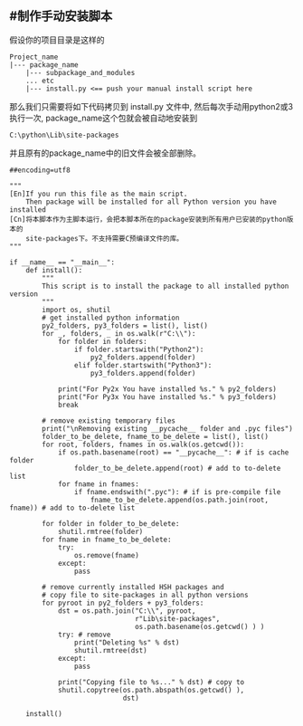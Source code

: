 #制作手动安装脚本
------

假设你的项目目录是这样的

	Project_name
	|--- package_name
		|--- subpackage_and_modules
		... etc
		|--- install.py <== push your manual install script here

那么我们只需要将如下代码拷贝到 install.py 文件中, 然后每次手动用python2或3执行一次, package_name这个包就会被自动地安装到

	C:\python\Lib\site-packages

并且原有的package_name中的旧文件会被全部删除。

	##encoding=utf8
	
	"""
	[En]If you run this file as the main script.
	    Then package will be installed for all Python version you have installed
	[Cn]将本脚本作为主脚本运行，会把本脚本所在的package安装到所有用户已安装的python版本的
	    site-packages下。不支持需要C预编译文件的库。
	"""
	
	if __name__ == "__main__":
	    def install():
	        """
	        This script is to install the package to all installed python version
	        """
	        import os, shutil
	        # get installed python information
	        py2_folders, py3_folders = list(), list()
	        for _, folders, _ in os.walk(r"C:\\"):
	            for folder in folders:
	                if folder.startswith("Python2"):
	                    py2_folders.append(folder)
	                elif folder.startswith("Python3"):
	                    py3_folders.append(folder)
	                    
	            print("For Py2x You have installed %s." % py2_folders)
	            print("For Py3x You have installed %s." % py3_folders)
	            break
	        
	        # remove existing temporary files
	        print("\nRemoving existing __pycache__ folder and .pyc files")
	        folder_to_be_delete, fname_to_be_delete = list(), list()
	        for root, folders, fnames in os.walk(os.getcwd()):
	            if os.path.basename(root) == "__pycache__": # if is cache folder
	                folder_to_be_delete.append(root) # add to to-delete list
	            for fname in fnames:
	                if fname.endswith(".pyc"): # if is pre-compile file
	                    fname_to_be_delete.append(os.path.join(root, fname)) # add to to-delete list
	        
	        for folder in folder_to_be_delete:
	            shutil.rmtree(folder)
	        for fname in fname_to_be_delete:
	            try:
	                os.remove(fname)
	            except:
	                pass
	            
	        # remove currently installed HSH packages and 
	        # copy file to site-packages in all python versions
	        for pyroot in py2_folders + py3_folders:
	            dst = os.path.join("C:\\", pyroot, 
	                               r"Lib\site-packages", 
	                               os.path.basename(os.getcwd() ) )
	            try: # remove
	                print("Deleting %s" % dst)
	                shutil.rmtree(dst)
	            except:
	                pass
	             
	            print("Copying file to %s..." % dst) # copy to
	            shutil.copytree(os.path.abspath(os.getcwd() ), 
	                            dst)
	
	    install()